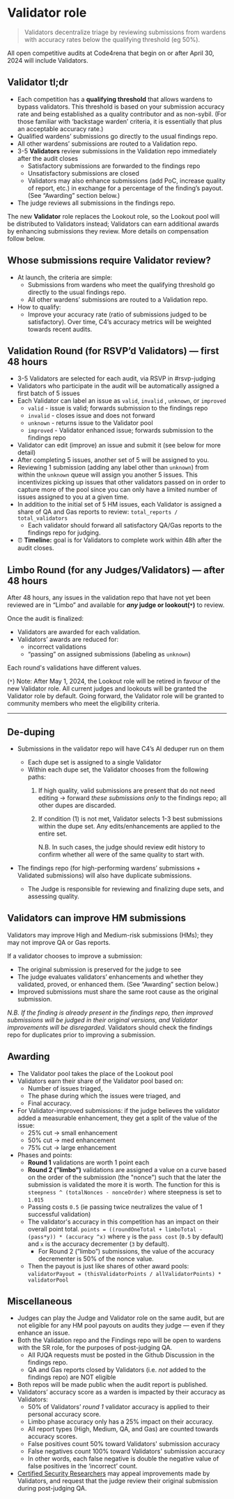 # Validator role

> Validators decentralize triage by reviewing submissions from wardens with accuracy rates below the qualifying threshold (eg 50%).
> 

All open competitive audits at Code4rena that begin on or after April 30, 2024 will include Validators.

## Validator tl;dr

- Each competition has a **qualifying threshold** that allows wardens to bypass validators. This threshold is based on your submission accuracy rate and being established as a quality contributor and as non-sybil. (For those familiar with ‘backstage warden’ criteria, it is essentially that plus an acceptable accuracy rate.)
- Qualified wardens’ submissions go directly to the usual findings repo.
- All other wardens’ submissions are routed to a Validation repo.
- 3-5 **Validators** review submissions in the Validation repo immediately after the audit closes
    - Satisfactory submissions are forwarded to the findings repo
    - Unsatisfactory submissions are closed
    - Validators may also enhance submissions (add PoC, increase quality of report, etc.) in exchange for a percentage of the finding’s payout. (See “Awarding” section below.)
- The judge reviews all submissions in the findings repo.

The new **Validator** role replaces the Lookout role, so the Lookout pool will be distributed to Validators instead; Validators can earn additional awards by enhancing submissions they review. More details on compensation follow below. 

## Whose submissions require Validator review?

- At launch, the criteria are simple:
    - Submissions from wardens who meet the qualifying threshold go directly to the usual findings repo.
    - All other wardens’ submissions are routed to a Validation repo.
- How to qualify:
    - Improve your accuracy rate (ratio of submissions judged to be satisfactory). Over time, C4’s accuracy metrics will be weighted towards recent audits.

## Validation Round (for RSVP’d Validators) — first 48 hours

- 3-5 Validators are selected for each audit, via RSVP in #rsvp-judging
- Validators who participate in the audit will be automatically assigned a first batch of 5 issues
- Each Validator can label an issue as `valid`, `invalid` , `unknown`, or `improved`
    - `valid` - issue is valid; forwards submission to the findings repo
    - `invalid` - closes issue and does not forward
    - `unknown` - returns issue to the Validator pool
    - `improved` - Validator enhanced issue; forwards submission to the findings repo
- Validator can edit (improve) an issue and submit it (see below for more detail)
- After completing 5 issues, another set of 5 will be assigned to you.
- Reviewing 1 submission (adding any label other than `unknown`) from within the `unknown` queue will assign you another 5 issues. This incentivizes picking up issues that other validators passed on in order to capture more of the pool since you can only have a limited number of issues assigned to you at a given time.
- In addition to the initial set of 5 HM issues, each Validator is assigned a share of QA and Gas reports to review: `total_reports / total_validators`
    - Each validator should forward all satisfactory QA/Gas reports to the findings repo for judging.
- ⏰ **Timeline:** goal is for Validators to complete work within 48h after the audit closes.

## Limbo Round (for any Judges/Validators) — after 48 hours

After 48 hours, any issues in the validation repo that have not yet been reviewed are in “Limbo” and available for ***any* judge or lookout(`*`)** to review. 

Once the audit is finalized: 

- Validators are awarded for each validation.
- Validators’ awards are reduced for:
    - incorrect validations
    - “passing” on assigned submissions (labeling as `unknown`)

Each round's validations have different values.

(`*`) Note: After May 1, 2024, the Lookout role will be retired in favour of the new Validator role. All current judges and lookouts will be granted the Validator role by default. Going forward, the Validator role will be granted to community members who meet the eligibility criteria. 

---

## De-duping

- Submissions in the validator repo will have C4’s AI deduper run on them
    - Each dupe set is assigned to a single Validator
    - Within each dupe set, the Validator chooses from the following paths:
        1. If high quality, valid submissions are present that do not need editing → forward *these submissions only* to the findings repo; all other dupes are discarded. 
        2. If condition (1) is not met, Validator selects 1-3 best submissions within the dupe set. Any edits/enhancements are applied to the entire set. 
            
            N.B. In such cases, the judge should review edit history to confirm whether all were of the same quality to start with.
            
- The findings repo (for high-performing wardens’ submissions + Validated submissions) will also have duplicate submissions.
    - The Judge is responsible for reviewing and finalizing dupe sets, and assessing quality.

## Validators can improve HM submissions

Validators may improve High and Medium-risk submissions (HMs); they may not improve QA or Gas reports.

If a validator chooses to improve a submission:

- The original submission is preserved for the judge to see
- The judge evaluates validators’ enhancements and whether they validated, proved, or enhanced them. (See “Awarding” section below.)
- Improved submissions must share the same root cause as the original submission.

*N.B. If the finding is already present in the findings repo, then improved submissions will be judged in their original versions, and Validator improvements will be disregarded.* Validators should check the findings repo for duplicates prior to improving a submission.

## Awarding

- The Validator pool takes the place of the Lookout pool
- Validators earn their share of the Validator pool based on:
    - Number of issues triaged,
    - The phase during which the issues were triaged, and
    - Final accuracy.
- For Validator-improved submissions:  if the judge believes the validator added a measurable enhancement, they get a split of the value of the issue:
    - 25% cut → small enhancement
    - 50% cut → med enhancement
    - 75% cut → large enhancement
- Phases and points:
    - **Round 1** validations are worth 1 point each
    - **Round 2 (”limbo”)** validations are assigned a value on a curve based on the order of the submission (the "nonce") such that the later the submission is validated the more it is worth. The function for this is `steepness ^ (totalNonces - nonceOrder)` where steepness is set to `1.015`
    - Passing costs `0.5` (ie passing twice neutralizes the value of 1 successful validation)
    - The validator's accuracy in this competition has an impact on their overall point total. `points = ((roundOneTotal + limboTotal - (pass*y)) * (accuracy ^x)` where `y` is the `pass cost` (`0.5` by default) and `x` is the accuracy decrementer (`3` by default).
        - For Round 2 (”limbo”) submissions, the value of the accuracy decrementer is 50% of the nonce value.
    - Then the payout is just like shares of other award pools: `validatorPayout = (thisValidatorPoints / allValidatorPoints) * validatorPool`

## Miscellaneous

- Judges can play the Judge and Validator role on the same audit, but are not eligible for any HM pool payouts on audits they judge — even if they enhance an issue.
- Both the Validation repo and the Findings repo will be open to wardens with the SR role, for the purposes of post-judging QA.
    - All PJQA requests must be posted in the Github Discussion in the findings repo.
    - QA and Gas reports closed by Validators (i.e. *not* added to the findings repo) are NOT eligible 
- Both repos will be made public when the audit report is published.
- Validators’ accuracy score as a warden is impacted by their accuracy as Validators:
    - 50% of Validators’ *round 1* validator accuracy is applied to their personal accuracy score.
    - Limbo phase accuracy only has a 25% impact on their accuracy.
    - All report types (High, Medium, QA, and Gas) are counted towards accuracy scores.
    - False positives count 50% toward Validators' submission accuracy
    - False negatives count 100% toward Validators' submission accuracy
    - In other words, each false negative is double the negative value of false positives in the ‘incorrect’ count.
- [Certified Security Researchers](../certified-contributors/sr-backstage-wardens.md) may appeal improvements made by Validators, and request that the judge review their original submission during post-judging QA.
